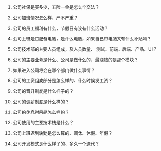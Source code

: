 1. 公司社保是买多少，五险一金是怎么个交法？
2. 公司加班情况怎么样，严不严重？
3. 公司的员工福利有什么，节假日有没有什么活动？
4. 公司上班是否配备电脑，是什么电脑，如果自己带电脑又有什么补贴吗？
5. 公司技术部的主要人员组成，及人员数量、 测试、前端、后端、产品、UI？ 
6. 公司的主要业务是什么、公司是做什么的、最赚钱的是那个模块？
7. 如果进入公司将会在哪个部门做什么事情？

8. 公司的工资组成部分是怎么样的、什么时候发工资？
9. 公司的晋升制度是什么样子的？
10. 公司的调薪制度是什么样的？
11. 公司的休息时间是怎么样的？

12. 公司使用的主要技术栈是什么？
13. 公司上班迟到缺勤是怎么算的、调休、休假、年假？
14. 公司开发模式是什么样子的、多久一个迭代？











































